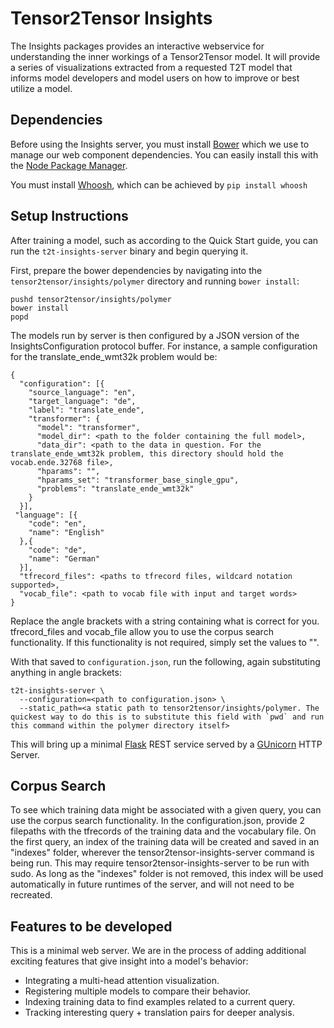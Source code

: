 # Tensor2Tensor Insights

The Insights packages provides an interactive webservice for understanding the
inner workings of a Tensor2Tensor model.  It will provide a series of
visualizations extracted from a requested T2T model that informs model developers
and model users on how to improve or best utilize a model.

## Dependencies

Before using the Insights server, you must install [Bower](https://bower.io/)
which we use to manage our web component dependencies.  You can easily install
this with the [Node Package Manager](https://www.npmjs.com/).

You must install [Whoosh](https://pypi.python.org/pypi/Whoosh/), which can be achieved by `pip install whoosh`

## Setup Instructions

After training a model, such as according to the Quick Start guide, you can run
the `t2t-insights-server` binary and begin querying it.

First, prepare the bower dependencies by navigating into the
`tensor2tensor/insights/polymer` directory and running `bower install`:

```
pushd tensor2tensor/insights/polymer
bower install
popd
```

The models run by server is then configured by a JSON version of the
InsightsConfiguration protocol buffer.  For instance, a sample configuration
for the translate_ende_wmt32k problem would be:

```
{
  "configuration": [{
    "source_language": "en",
    "target_language": "de",
    "label": "translate_ende",
    "transformer": {
      "model": "transformer",
      "model_dir": <path to the folder containing the full model>,
      "data_dir": <path to the data in question. For the translate_ende_wmt32k problem, this directory should hold the vocab.ende.32768 file>,
      "hparams": "",
      "hparams_set": "transformer_base_single_gpu",
      "problems": "translate_ende_wmt32k"
    }
  }],
 "language": [{
    "code": "en",
    "name": "English"
  },{
    "code": "de",
    "name": "German"
  }],
  "tfrecord_files": <paths to tfrecord files, wildcard notation supported>,
  "vocab_file": <path to vocab file with input and target words>
}
```

Replace the angle brackets with a string containing what is correct for you. 
tfrecord_files and vocab_file allow you to use the 
corpus search functionality. If this functionality is not required, simply 
set the values to "".

With that saved to `configuration.json`, run the following, again substituting
anything in angle brackets:

```
t2t-insights-server \
  --configuration=<path to configuration.json> \
  --static_path=<a static path to tensor2tensor/insights/polymer. The quickest way to do this is to substitute this field with `pwd` and run this command within the polymer directory itself>
```

This will bring up a minimal [Flask](http://flask.pocoo.org/) REST service
served by a [GUnicorn](http://gunicorn.org/) HTTP Server.

## Corpus Search
To see which training data might be associated with a given query, you can use
the corpus search functionality. In the configuration.json, provide 2 filepaths with
the tfrecords of the training data and the vocabulary file. On the first query,
an index of the training data will be created and saved in an "indexes" folder,
wherever the tensor2tensor-insights-server command is being run. This may require
tensor2tensor-insights-server to be run with sudo. As long as the "indexes" folder
is not removed, this index will be used automatically in future runtimes of the 
server, and will not need to be recreated.

## Features to be developed

This is a minimal web server.  We are in the process of adding additional
exciting features that give insight into a model's behavior:

  * Integrating a multi-head attention visualization.
  * Registering multiple models to compare their behavior.
  * Indexing training data to find examples related to a current query.
  * Tracking interesting query + translation pairs for deeper analysis.
